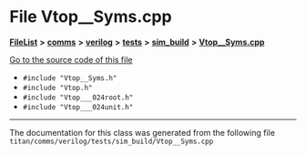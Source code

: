 

# File Vtop\_\_Syms.cpp



[**FileList**](files.md) **>** [**comms**](dir_15e9a61cbc095141a3f886f43eb6818f.md) **>** [**verilog**](dir_549b42112f6dc36cf8af5f13bada3f17.md) **>** [**tests**](dir_359bc3875cb3adaee3d3f269dbe0d6e4.md) **>** [**sim\_build**](dir_816ed350c72cf5de8127e0b7e8b74e54.md) **>** [**Vtop\_\_Syms.cpp**](Vtop____Syms_8cpp.md)

[Go to the source code of this file](Vtop____Syms_8cpp_source.md)



* `#include "Vtop__Syms.h"`
* `#include "Vtop.h"`
* `#include "Vtop___024root.h"`
* `#include "Vtop___024unit.h"`


































































------------------------------
The documentation for this class was generated from the following file `titan/comms/verilog/tests/sim_build/Vtop__Syms.cpp`

